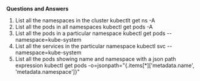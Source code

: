 **Questions and Answers**

1. List all the namespaces in the cluster
        kubectlt get ns -A
2. List all the pods in all namespaces
        kubectl get pods -A
3. List all the pods in a particular namespace
        kubectl get pods --namespace=kube-system
4. List all the services in the particular namespace 
        kubectl svc --namespace=kube-system 
5. List all the pods showing name and namespace with a json path expression
        kubectl get pods -o=jsonpath="{.items[*]['metadata.name', 'metadata.namespace']}"
